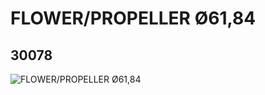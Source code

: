 # FLOWER/PROPELLER Ø61,84
## 30078
![FLOWER/PROPELLER Ø61,84](https://lc-www-live-s.legocdn.com/media/bricks/5/2/4107735.jpg)